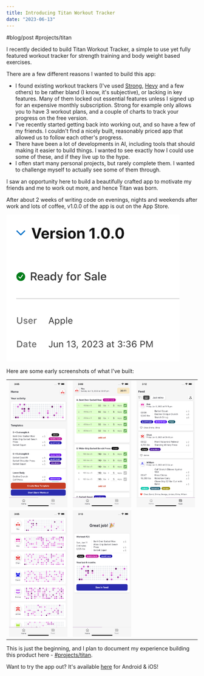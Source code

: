 ```yaml
---
title: Introducing Titan Workout Tracker
date: "2023-06-13"
---
```

#blog/post #projects/titan

I recently decided to build Titan Workout Tracker, a simple to use yet fully featured workout tracker for strength training and body weight based exercises.

There are a few different reasons I wanted to build this app: 

* I found existing workout trackers (I've used [Strong](https://www.strong.app/), [Hevy](https://www.hevyapp.com/) and a few others) to be rather bland (I know, it's subjective), or lacking in key features. Many of them locked out essential features unless I signed up for an expensive monthly subscription. Strong for example only allows you to have 3 workout plans, and a couple of charts to track your progress on the free version. 
* I've recently started getting back into working out, and so have a few of my friends. I couldn't find a nicely built, reasonably priced app that allowed us to follow each other's progress.
* There have been a lot of developments in AI, including tools that should making it easier to build things. I wanted to see exactly how I could use some of these, and if they live up to the hype.
* I often start many personal projects, but rarely complete them. I wanted to challenge myself to actually see some of them through.

I saw an opportunity here to build a beautifully crafted app to motivate my friends and me to work out more, and hence Titan was born. 

After about 2 weeks of writing code on evenings, nights and weekends after work and lots of coffee, v1.0.0 of the app is out on the App Store.

![attachments/titan-v1.png](./attachments/titan-v1.png)

Here are some early screenshots of what I've built:

|                                                                                |                                                                                                                |                                                                        |
| ------------------------------------------------------------------------------ | -------------------------------------------------------------------------------------------------------------- | ---------------------------------------------------------------------- |
| ![attachments/titan-v1-home.png\|200](./attachments/titan-v1-home.png)         | ![attachments/titan-v1-session.png\|200](./attachments/titan-v1-session.png)                                   | ![attachments/titan-v1-feed.png\|200](./attachments/titan-v1-feed.png) |
| ![attachments/titan-v1-heatmaps.png\|200](./attachments/titan-v1-heatmaps.png) | ![attachments/titan-v1-workout-session-complete.png\|200](./attachments/titan-v1-workout-session-complete.png) |                                                                        |

This is just the beginning, and I plan to document my experience building this product here - [#projects/titan](../tags/projects/titan).

Want to try the app out? It's available [here](https://titangymapp.com) for Android & iOS!
